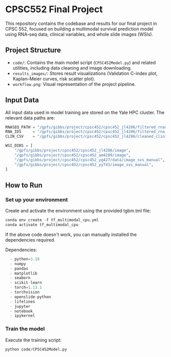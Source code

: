 # CPSC552 Final Project

This repository contains the codebase and results for our final project in CPSC 552, focused on building a multimodal survival prediction model using RNA-seq data, clinical variables, and whole slide images (WSIs).

## Project Structure

- `code/`: Contains the main model script (`CPSC452Model.py`) and related utilities, including data cleaning and image downloading. 
- `results_images/`: Stores result visualizations (Validation C-index plot, Kaplan–Meier curves, risk scatter plot).
- `workflow.png`: Visual representation of the project pipeline. 

## Input Data

All input data used in model training are stored on the Yale HPC cluster. The relevant data paths are:

```python
RNASEQ_PATH = "/gpfs/gibbs/project/cpsc452/cpsc452_jl4286/filtered_rnaseq_data.npy"
RNA_IDS     = "/gpfs/gibbs/project/cpsc452/cpsc452_jl4286/filtered_rna_ids.npy"
CLIN_CSV    = "/gpfs/gibbs/project/cpsc452/cpsc452_jl4286/cleaned_clinical.csv"

WSI_DIRS = [
    "/gpfs/gibbs/project/cpsc452/cpsc452_jl4286/image",
    "/gpfs/gibbs/project/cpsc452/cpsc452_am4289/image",
    "/gpfs/gibbs/project/cpsc452/cpsc452_yg427/data/image_svs_manual",
    "/gpfs/gibbs/project/cpsc452/cpsc452_yy743/image_svs_manual",
]
```

## How to Run
### Set up your environment 
Create and activate the environment using the provided tgbm.tml file:

```python
conda env create -f tf_multimodal_cpu.yml
conda activate tf_multimodal_cpu
```

If the above code doesn't work, you can manually installed the dependencies required. 

Dependencies:
```python
  - python=3.10
  - numpy
  - pandas
  - matplotlib
  - seaborn
  - scikit-learn
  - torch=1.13.1
  - torchvision
  - openslide-python
  - lifelines
  - jupyter
  - notebook
  - ipykernel
```

### Train the model
Execute the training script:

```python
python code/CPSC452Model.py
```
